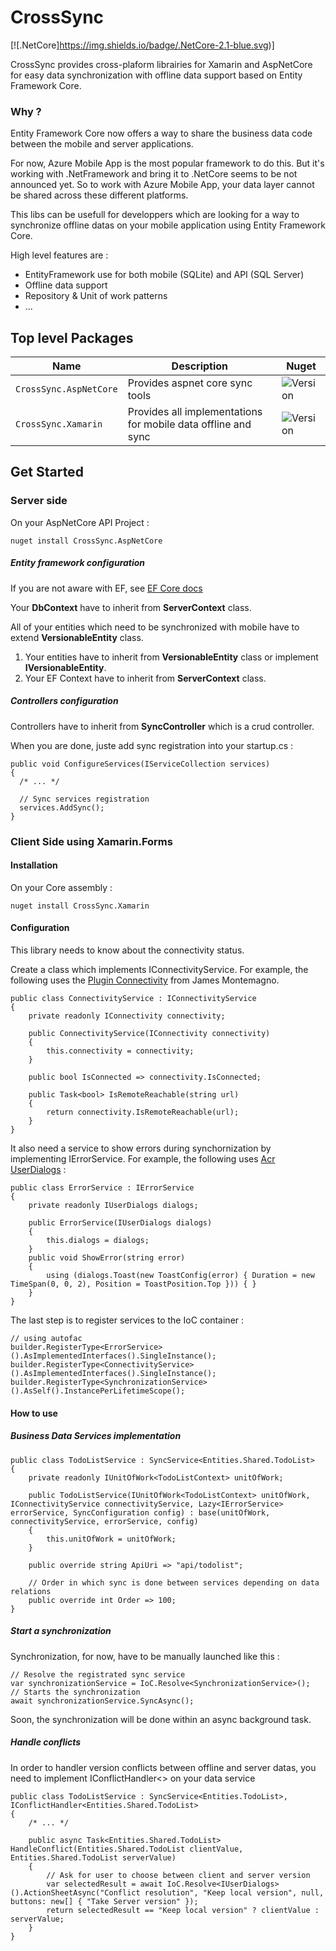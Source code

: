 # CrossSync
[![.NetCore]https://img.shields.io/badge/.NetCore-2.1-blue.svg)]

CrossSync provides cross-plaform librairies for Xamarin and AspNetCore for easy data synchronization with offline data support based on Entity Framework Core.

### Why ?

Entity Framework Core now offers a way to share the business data code between the mobile and server applications.

For now, Azure Mobile App is the most popular framework to do this. But it's working with .NetFramework and bring it to .NetCore seems to be not announced yet.
So to work with Azure Mobile App, your data layer cannot be shared across these different platforms.

This libs can be usefull for developpers which are looking for a way to synchronize offline datas on your mobile application using Entity Framework Core.

High level features are :

 - EntityFramework use for both mobile (SQLite) and API (SQL Server)
 - Offline data support
 - Repository & Unit of work patterns
 - ...

## Top level Packages
| Name | Description | Nuget |
| ---- | ----------- | ----- |
| `CrossSync.AspNetCore` | Provides aspnet core sync tools | ![Version](https://img.shields.io/badge/-0.1.0-blue.svg) |
| `CrossSync.Xamarin`| Provides all implementations for mobile data offline and sync | ![Version](https://img.shields.io/badge/-0.1.0-blue.svg) |

## Get Started

### Server side

On your AspNetCore API Project :

    nuget install CrossSync.AspNetCore

##### Entity framework configuration
If you are not aware with EF, see [EF Core docs](https://docs.microsoft.com/en-us/ef/core/)

Your **DbContext** have to inherit from **ServerContext** class. 

All of your entities which need to be synchronized with mobile have to extend **VersionableEntity** class.

 1. Your entities have to inherit from **VersionableEntity** class or implement **IVersionableEntity**.
 2. Your EF Context have to inherit from **ServerContext** class.

##### Controllers configuration

Controllers have to inherit from **SyncController** which is a crud controller.

When you are done, juste add sync registration into your startup.cs :

    public void ConfigureServices(IServiceCollection services)
    {
	  /* ... */
	  
	  // Sync services registration
	  services.AddSync();
    }
    

### Client Side using Xamarin.Forms

#### Installation
On your Core assembly : 

    nuget install CrossSync.Xamarin

#### Configuration

This library needs to know about the connectivity status.

Create a class which implements IConnectivityService.
For example, the following uses the [Plugin Connectivity](https://github.com/jamesmontemagno/ConnectivityPlugin) from James Montemagno.

    public class ConnectivityService : IConnectivityService
    {
        private readonly IConnectivity connectivity;

        public ConnectivityService(IConnectivity connectivity)
        {
            this.connectivity = connectivity;
        }

        public bool IsConnected => connectivity.IsConnected;

        public Task<bool> IsRemoteReachable(string url)
        {
            return connectivity.IsRemoteReachable(url);
        }
    }

It also need a service to show errors during synchornization by implementing IErrorService.
For example, the following uses [Acr UserDialogs](https://github.com/aritchie/userdialogs) :


    public class ErrorService : IErrorService
    {
        private readonly IUserDialogs dialogs;

        public ErrorService(IUserDialogs dialogs)
        {
            this.dialogs = dialogs;
        }
        public void ShowError(string error)
        {
            using (dialogs.Toast(new ToastConfig(error) { Duration = new TimeSpan(0, 0, 2), Position = ToastPosition.Top })) { }
        }
    }

The last step is to register services to the IoC container :

    // using autofac
    builder.RegisterType<ErrorService>().AsImplementedInterfaces().SingleInstance();
    builder.RegisterType<ConnectivityService>().AsImplementedInterfaces().SingleInstance();
    builder.RegisterType<SynchronizationService>().AsSelf().InstancePerLifetimeScope();


#### How to use

##### Business Data Services implementation 

    public class TodoListService : SyncService<Entities.Shared.TodoList>
    {
        private readonly IUnitOfWork<TodoListContext> unitOfWork;

        public TodoListService(IUnitOfWork<TodoListContext> unitOfWork, IConnectivityService connectivityService, Lazy<IErrorService> errorService, SyncConfiguration config) : base(unitOfWork, connectivityService, errorService, config)
        {
            this.unitOfWork = unitOfWork;
        }

        public override string ApiUri => "api/todolist";

        // Order in which sync is done between services depending on data relations
        public override int Order => 100;
    }

##### Start a synchronization

Synchronization, for now, have to be manually launched like this :   

    // Resolve the registrated sync service
    var synchronizationService = IoC.Resolve<SynchronizationService>();
    // Starts the synchronization
    await synchronizationService.SyncAsync();

Soon, the synchronization will be done within an async background task.

##### Handle conflicts

In order to handler version conflicts between offline and server datas, you need to implement IConflictHandler<> on your data service

    public class TodoListService : SyncService<Entities.TodoList>, IConflictHandler<Entities.Shared.TodoList>
    {
        /* ... */

        public async Task<Entities.Shared.TodoList> HandleConflict(Entities.Shared.TodoList clientValue, Entities.Shared.TodoList serverValue)
        {
            // Ask for user to choose between client and server version
            var selectedResult = await IoC.Resolve<IUserDialogs>().ActionSheetAsync("Conflict resolution", "Keep local version", null, buttons: new[] { "Take Server version" });
            return selectedResult == "Keep local version" ? clientValue : serverValue;
        }
    }
